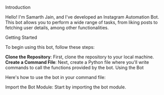 Introduction

Hello! I'm Samarth Jain, and I've developed an Instagram Automation Bot. This bot allows you to perform a wide range of tasks, from liking posts to fetching user details, among other functionalities.

Getting Started

To begin using this bot, follow these steps:

**Clone the Repository**: First, clone the repository to your local machine.
**Create a Command File**: Next, create a Python file where you'll write commands to call the functions provided by the bot.
Using the Bot

Here's how to use the bot in your command file:

Import the Bot Module: Start by importing the bot module.
